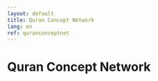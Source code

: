 ```yaml
---
layout: default
title: Quran Concept Network
lang: en
ref: quranconceptnet
---
```

# Quran Concept Network



